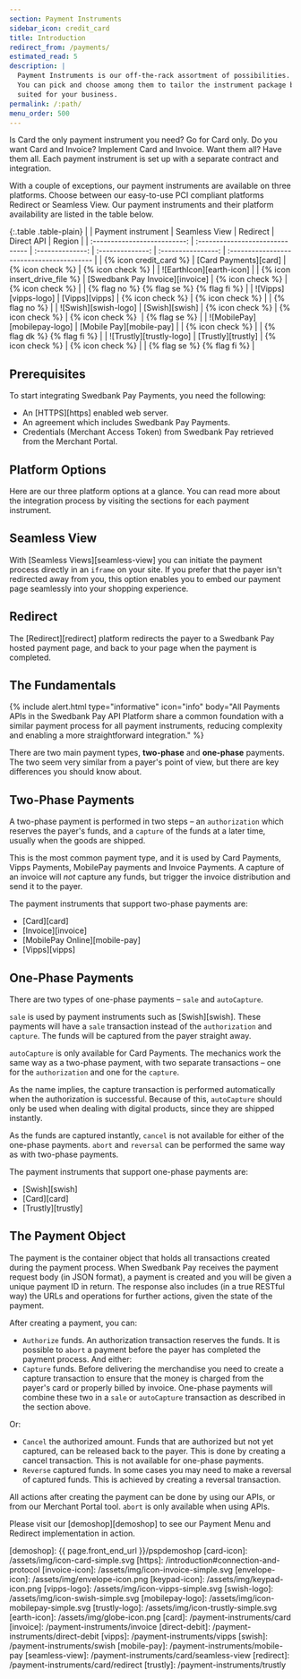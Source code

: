 ```yaml
---
section: Payment Instruments
sidebar_icon: credit_card
title: Introduction
redirect_from: /payments/
estimated_read: 5
description: |
  Payment Instruments is our off-the-rack assortment of possibilities. Pick the one(s) you like.
  You can pick and choose among them to tailor the instrument package best
  suited for your business.
permalink: /:path/
menu_order: 500
---
```


Is Card the only payment instrument you need? Go for Card only. Do you want Card
and Invoice? Implement Card and Invoice. Want them all? Have them all. Each
payment instrument is set up with a separate contract and integration.

With a couple of exceptions, our payment instruments are available on three
platforms. Choose between our easy-to-use PCI compliant platforms Redirect or
Seamless View. Our payment instruments and their platform availability are
listed in the table below.

{:.table .table-plain}
|                              | Payment instrument              |  Seamless View   |     Redirect     |     Direct API     | Region                                    |
| :--------------------------: | :------------------------------ | :--------------: | :--------------: | :----------------: | :---------------------------------------- |
|    {% icon credit_card %}    | [Card Payments][card]           | {% icon check %} | {% icon check %} |  | ![EarthIcon][earth-icon]                  |
| {% icon insert_drive_file %} | [Swedbank Pay Invoice][invoice] | {% icon check %} | {% icon check %} |                    | {% flag no %} {% flag se %} {% flag fi %} |
|     ![Vipps][vipps-logo]     | [Vipps][vipps]                  | {% icon check %} | {% icon check %} |                    | {% flag no %}                             |
|     ![Swish][swish-logo]     | [Swish][swish]                  | {% icon check %} | {% icon check %} | {% icon check %}  ︎ | {% flag se %}                             |
| ![MobilePay][mobilepay-logo] | [Mobile Pay][mobile-pay]        |                  | {% icon check %} |                    | {% flag dk %} {% flag fi %}               |
|   ![Trustly][trustly-logo]   | [Trustly][trustly]              | {% icon check %} | {% icon check %} |                    | {% flag se %} {% flag fi %}               |

## Prerequisites

To start integrating Swedbank Pay Payments, you need the following:

*   An [HTTPS][https] enabled web server.
*   An agreement which includes Swedbank Pay Payments.
*   Credentials (Merchant Access Token) from Swedbank Pay retrieved from
    the Merchant Portal.

## Platform Options

Here are our three platform options at a glance. You can read more about the
integration process by visiting the sections for each payment instrument.

## Seamless View

With [Seamless Views][seamless-view] you can initiate the payment process
directly in an `iframe` on your site. If you prefer that the payer isn't
redirected away from you, this option enables you to embed our payment page
seamlessly into your shopping experience.

## Redirect

The [Redirect][redirect] platform redirects the payer to a Swedbank Pay hosted
payment page, and back to your page when the payment is completed.

## The Fundamentals

{% include alert.html type="informative"
                      icon="info"
                      body="All Payments APIs in the Swedbank Pay API Platform
                      share a common foundation with a similar payment process
                      for all payment instruments, reducing complexity and
                      enabling a more straightforward integration." %}

There are two main payment types, **two-phase** and **one-phase** payments. The
two seem very similar from a payer's point of view, but there are key
differences you should know about.

## Two-Phase Payments

A two-phase payment is performed in two steps – an `authorization` which
reserves the payer's funds, and a `capture` of the funds at a later time,
usually when the goods are shipped.

This is the most common payment type, and it is used by Card Payments, Vipps
Payments, MobilePay payments and Invoice Payments. A
capture of an invoice will *not* capture any funds, but trigger the invoice
distribution and send it to the payer.

The payment instruments that support two-phase payments are:

*   [Card][card]
*   [Invoice][invoice]
*   [MobilePay Online][mobile-pay]
*   [Vipps][vipps]

## One-Phase Payments

There are two types of one-phase payments – `sale` and `autoCapture`.

`sale` is used by payment instruments such as [Swish][swish].
These payments will have a `sale` transaction instead of the `authorization` and
`capture`. The funds will be captured from the payer straight away.

`autoCapture` is only available for Card Payments. The mechanics work the same
way as a two-phase payment, with two separate transactions – one for the
`authorization` and one for the `capture`.

As the name implies, the capture transaction is performed automatically when the
authorization is successful. Because of this, `autoCapture` should only be used
when dealing with digital products, since they are shipped instantly.

As the funds are captured instantly, `cancel` is not available for either of the
one-phase payments. `abort` and `reversal` can be performed the same way as with
two-phase payments.

The payment instruments that support one-phase payments are:

*   [Swish][swish]
*   [Card][card]
*   [Trustly][trustly]

## The Payment Object

The payment is the container object that holds all transactions
created during the payment process. When Swedbank Pay receives the payment
request body (in JSON format), a payment is created and you will be given a
unique payment ID in return. The response also includes (in a true RESTful way)
the URLs and operations for further actions, given the state of the payment.

After creating a payment, you can:

*   `Authorize` funds. An authorization transaction reserves the funds. It is
    possible to `abort` a payment before the payer has completed the payment
    process. And either:
*   `Capture` funds. Before delivering the merchandise you need to create a
    capture transaction to ensure that the money is charged from the payer's
    card or properly billed by invoice. One-phase payments will combine these
    two in a `sale` or `autoCapture` transaction as described in the section
    above.

Or:

*   `Cancel` the authorized amount. Funds that are authorized but not yet captured,
    can be released back to the payer. This is done by creating a cancel
    transaction. This is not available for one-phase payments.
*   `Reverse` captured funds. In some cases you may need to make a reversal of
    captured funds. This is achieved by creating a reversal transaction.

All actions after creating the payment can be done by using our APIs, or from
our Merchant Portal tool. `abort` is only available when using APIs.

Please visit our [demoshop][demoshop] to see our Payment Menu and Redirect
implementation in action.

[demoshop]: {{ page.front_end_url }}/pspdemoshop
[card-icon]: /assets/img/icon-card-simple.svg
[https]: /introduction#connection-and-protocol
[invoice-icon]: /assets/img/icon-invoice-simple.svg
[envelope-icon]: /assets/img/envelope-icon.png
[keypad-icon]: /assets/img/keypad-icon.png
[vipps-logo]: /assets/img/icon-vipps-simple.svg
[swish-logo]: /assets/img/icon-swish-simple.svg
[mobilepay-logo]: /assets/img/icon-mobilepay-simple.svg
[trustly-logo]: /assets/img/icon-trustly-simple.svg
[earth-icon]: /assets/img/globe-icon.png
[card]: /payment-instruments/card
[invoice]: /payment-instruments/invoice
[direct-debit]: /payment-instruments/direct-debit
[vipps]: /payment-instruments/vipps
[swish]: /payment-instruments/swish
[mobile-pay]: /payment-instruments/mobile-pay
[seamless-view]: /payment-instruments/card/seamless-view
[redirect]: /payment-instruments/card/redirect
[trustly]: /payment-instruments/trustly
